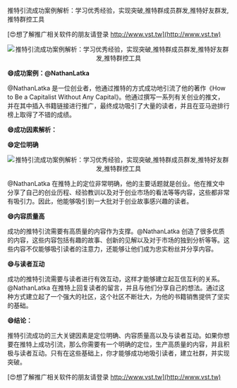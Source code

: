 推特引流成功案例解析：学习优秀经验，实现突破,推特群成员群发,推特好友群发,推特群控工具

[😍想了解推广相关软件的朋友请登录 http://www.vst.tw](http://www.vst.tw)

 <center><img src="https://vst.tw/MP4/tuiguang/png/8.png" alt="推特引流成功案例解析：学习优秀经验，实现突破,推特群成员群发,推特好友群发,推特群控工具"></center>

**😄成功案例：@NathanLatka**

@NathanLatka 是一位创业者，他通过推特的方式成功地引流了他的著作《How to Be a Capitalist Without Any Capital》。他通过撰写一系列有关创业的推文，并在其中插入书籍链接进行推广，最终成功吸引了大量的读者，并且在亚马逊排行榜上取得了不错的成绩。

**😄成功因素解析：**

**😄定位明确**

 <center><img src="https://vst.tw/MP4/tuiguang/png/8.png" alt="推特引流成功案例解析：学习优秀经验，实现突破,推特群成员群发,推特好友群发,推特群控工具"></center>

@NathanLatka 在推特上的定位非常明确，他的主要话题就是创业。他在推文中分享了自己的创业历程、经验教训以及对于创业市场的看法等等内容，这些都非常有吸引力。因此，他能够吸引到一大批对于创业故事感兴趣的读者。

**😄内容质量高**

成功的推特引流需要有高质量的内容作为支撑。@NathanLatka 创造了很多优质的内容，这些内容包括有趣的故事、创新的见解以及对于市场的独到分析等等。这些内容不仅能够吸引读者的注意力，还能够让他们成为忠实粉丝并分享内容。

**😄与读者互动**

成功的推特引流需要与读者进行有效互动，这样才能够建立起互信互利的关系。@NathanLatka 在推特上回复读者的留言，并且与他们分享自己的想法。通过这种方式建立起了一个强大的社区，这个社区不断壮大，为他的书籍销售提供了坚实的基础。

**😄结论：**

推特引流成功的三大关键因素是定位明确、内容质量高以及与读者互动。如果你想要在推特上成功引流，那么你需要有一个明确的定位，生产高质量的内容，并且积极与读者互动。只有在这些基础上，你才能够成功地吸引读者，建立社群，并实现突破。

[😍想了解推广相关软件的朋友请登录 http://www.vst.tw](http://www.vst.tw)



